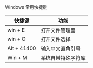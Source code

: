 Windows 常用快捷键

| 快捷键 | 功能 |
| ---- | ---- |
| win + E |	打开文件管理器 |
| win + O | 打开文件选择 |
| Alt + 41400 | 输入中文直角引号 |
| Win + M | 系统自带特殊字符库 |
